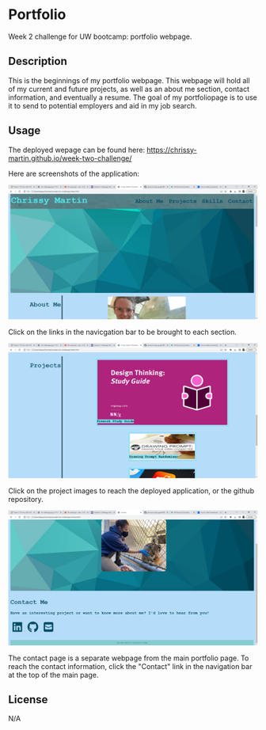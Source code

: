 # Portfolio
Week 2 challenge for UW bootcamp: portfolio webpage.


## Description

This is the beginnings of my portfolio webpage. This webpage will hold all of my current and future projects, as well as an about me section, contact  information, and eventually a resume. The goal of my portfoliopage is to use it to send to potential employers and aid in my job search.


## Usage

The deployed wepage can be found here: https://chrissy-martin.github.io/week-two-challenge/

Here are screenshots of the application:

![alt text](assets/screenshots/screenshot1.png)

Click on the links in the navicgation bar to be brought to each section. 

![alt text](assets/screenshots/screenshot3.png)

Click on the project images to reach the deployed application, or the github repository. 

![alt text](assets/screenshots/screenshot4.png)

The contact page is a separate webpage from the main portfolio page. To reach the contact information, click the "Contact" link in the navigation bar at the top of the main page.



## License

N/A
